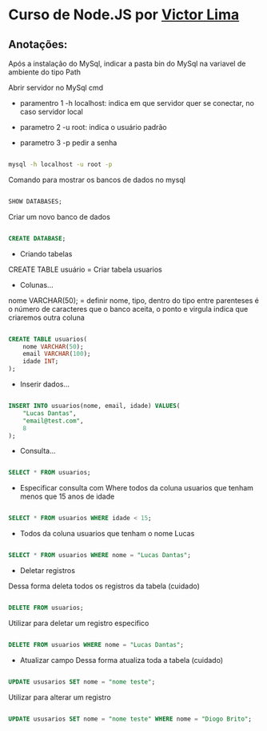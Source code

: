 # Curso de Node.JS por [Victor Lima](https://www.youtube.com/@GuiadoProgramador)

## Anotações:

Após a instalação do MySql, indicar a pasta bin do MySql na variavel de ambiente do tipo Path

Abrir servidor no MySql cmd

- paramentro 1 
-h localhost: indica em que servidor quer se conectar, no caso servidor local

- parametro 2
 -u root: indica o usuário padrão

- parametro 3
 -p pedir a senha

```cmd

mysql -h localhost -u root -p

```

Comando para mostrar os bancos de dados no mysql

```sql

SHOW DATABASES;

```

Criar um novo banco de dados

```sql

CREATE DATABASE;

```

- Criando tabelas

CREATE TABLE usuário = Criar tabela usuarios

- Colunas...

nome VARCHAR(50); = definir nome, tipo, dentro do tipo entre parenteses é o número de caracteres que o banco aceita, o ponto e virgula indica que criaremos outra coluna



```sql

CREATE TABLE usuarios(
    nome VARCHAR(50);
    email VARCHAR(100);
    idade INT;
);

```

- Inserir dados... 

```sql

INSERT INTO usuarios(nome, email, idade) VALUES(
    "Lucas Dantas", 
    "email@test.com",
    8
);

```
- Consulta...

````sql

SELECT * FROM usuarios;

````

- Especificar consulta com Where 
todos da coluna usuarios que tenham menos que 15 anos de idade

```sql

SELECT * FROM usuarios WHERE idade < 15;

```

- Todos da coluna usuarios que tenham o nome Lucas

```sql

SELECT * FROM usuarios WHERE nome = "Lucas Dantas";

```

- Deletar registros

Dessa forma deleta todos os registros da tabela
(cuidado)

```sql

DELETE FROM usuarios;

```

Utilizar para deletar um registro especifico

```sql

DELETE FROM usuarios WHERE nome = "Lucas Dantas";

```

- Atualizar campo 
Dessa forma atualiza toda a tabela
(cuidado)

```sql

UPDATE ususarios SET nome = "nome teste";

```

Utilizar para alterar um registro

```sql

UPDATE ususarios SET nome = "nome teste" WHERE nome = "Diogo Brito";

```